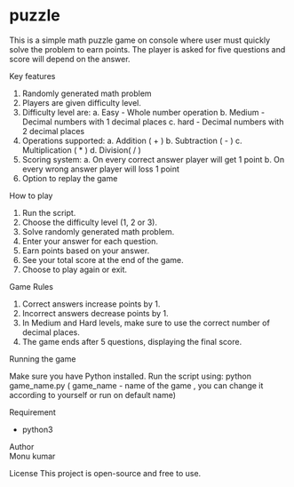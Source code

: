 # puzzle
This is a simple math puzzle game on console where user must quickly solve the problem to earn points.
The player is asked for five questions and score will depend on the answer.


Key features

1. Randomly generated math problem
2. Players are given difficulty level.
3. Difficulty level are:
    a. Easy - Whole number operation
    b. Medium - Decimal numbers with 1 decimal places
    c. hard - Decimal numbers with 2 decimal places
4. Operations supported:
    a. Addition ( + )
    b. Subtraction ( - )
    c. Multiplication ( * )
    d. Division( / )
5. Scoring system:
    a. On every correct answer player will get 1 point
    b. On every wrong answer player will loss 1 point
6. Option to replay the game


How to play

1. Run the script.
2. Choose the difficulty level (1, 2 or 3).
3. Solve randomly generated math problem.
4. Enter your answer for each question.
5. Earn points based on your answer.
6. See your total score at the end of the game.
7. Choose to play again or exit.


Game Rules

1. Correct answers increase points by 1.
2. Incorrect answers decrease points by 1.
3. In Medium and Hard levels, make sure to use the correct number of decimal places.
4. The game ends after 5 questions, displaying the final score.


Running the game

Make sure you have Python installed. Run the script using:
python game_name.py     ( game_name - name of the game , you can change it according to yourself or run on default name)


Requirement

- python3


Author  
Monu kumar


License
This project is open-source and free to use.